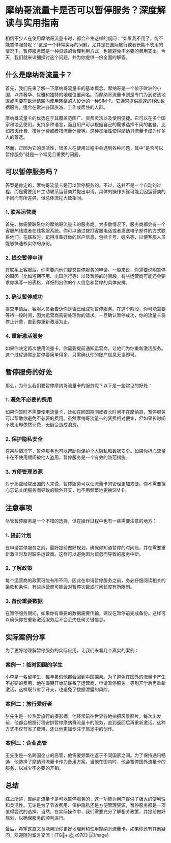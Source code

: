 # 摩纳哥流量卡是否可以暂停服务？深度解读与实用指南

相信不少人在使用摩纳哥流量卡时，都会产生这样的疑问：“如果我不用了，能不能暂停服务呢？”这是一个非常实际的问题，尤其是在国际旅行或者长期不使用的情况下，暂停服务既是一种资源的合理利用方式，也能避免不必要的费用支出。今天，我们就来详细探讨这个问题，并为你提供一份全面的解答。

## 什么是摩纳哥流量卡？

首先，我们先来了解一下摩纳哥流量卡的基本概念。摩纳哥是一个位于欧洲的小国，以其奢华、优雅和独特的地理位置闻名。而摩纳哥流量卡则是专门为到访该地区或需要在欧洲范围内使用网络的人设计的一种SIM卡。它通常提供高速的移动数据服务，适合在欧洲各国旅游、工作或居住的人群。

摩纳哥流量卡的优势在于其覆盖范围广、资费灵活以及使用便捷。它可以在多个国家和地区使用，支持多种语言，而且用户可以根据自己的需求选择不同的套餐，比如按天计费、按月计费或者按流量计费等。这种灵活性使得摩纳哥流量卡成为许多人的首选。

然而，正因为它的灵活性，很多人在使用过程中会遇到各种问题，其中“是否可以暂停服务”就是一个常见且重要的问题。

## 可以暂停服务吗？

答案是肯定的，摩纳哥流量卡是可以暂停服务的。不过，这并不是一个自动的过程，而是需要用户主动联系运营商并提出申请。具体的操作步骤可能会因运营商的不同而有所差异，但总体流程大致相同。

### 1. 联系运营商

首先，你需要联系你的摩纳哥流量卡的服务商。大多数情况下，服务商都会有一个客服热线或者在线客服系统。你可以通过拨打客服电话或者发送电子邮件的方式联系他们。在联系时，记得准备好你的账户信息，包括卡号、姓名等，以便客服人员能够快速核实你的身份。

### 2. 提交暂停申请

在联系上客服后，你需要向他们提交暂停服务的申请。一般来说，你需要说明暂停的原因（比如短期不用、出国旅行等）以及暂停的时间段。有些运营商可能还会要求你填写一份表格，详细列出你的个人信息和暂停的具体安排。

### 3. 确认暂停成功

提交申请后，客服人员会告诉你是否已经成功暂停服务。在这个阶段，你可能需要等待一段时间，因为运营商需要处理你的请求。一旦确认暂停成功，你的流量卡将停止计费，直到你重新激活为止。

### 4. 重新激活服务

如果你决定再次使用流量卡，你需要提前通知运营商，让他们为你重新激活服务。这个过程通常比暂停要简单得多，只需确认你的账户信息无误即可。

## 暂停服务的好处

那么，为什么我们要暂停摩纳哥流量卡的服务呢？以下是一些常见的好处：

### 1. 避免不必要的费用

如果你暂时不需要使用流量卡，比如在回国期间或者长时间不在摩纳哥，暂停服务可以帮助你避免不必要的费用。虽然摩纳哥流量卡的资费相对便宜，但如果长时间不使用却依然计费，无疑会造成浪费。

### 2. 保护隐私安全

在某些情况下，暂停服务也可以帮助你保护个人隐私和数据安全。如果你担心流量卡在不使用期间被他人盗用，暂停服务是一个有效的防范措施。

### 3. 方便管理资源

对于那些经常出国的人来说，暂停服务可以让流量卡的管理更加方便。你不需要担心忘记关闭服务而导致的额外开支，也不用频繁地更换SIM卡。

## 注意事项

尽管暂停服务是一个不错的选择，但在操作过程中也有一些需要注意的地方：

### 1. 提前计划

在申请暂停服务之前，最好提前做好规划。确保你知道暂停的时间段，并在需要重新激活时及时联系运营商。这样可以避免因为疏忽而导致的服务中断。

### 2. 了解政策

每个运营商的政策可能有所不同，因此在申请暂停服务之前，务必仔细阅读相关的条款和条件。有些运营商可能会对暂停次数或时间长度有所限制。

### 3. 备份重要数据

在暂停服务期间，如果你有重要的数据需要传输，建议在暂停前完成备份。这样可以确保你在重新激活服务后不会丢失任何关键信息。

## 实际案例分享

为了更好地理解暂停服务的实际应用，让我们来看几个真实的案例：

### 案例一：临时回国的学生

小李是一名留学生，每年暑假他都会回到中国探亲。为了避免在国外的流量卡产生不必要的费用，他在假期开始前联系了运营商，申请暂停服务。等到开学后再重新激活，这样既节省了开支，也避免了数据泄露的风险。

### 案例二：旅行爱好者

张先生是一位热爱旅行的摄影师，他经常前往世界各地拍摄风景照片。每次出发前，他都会根据行程安排暂停摩纳哥流量卡的服务，直到返回后再重新激活。这种方式不仅节省了费用，还让他更加专注于旅途中的创作。

### 案例三：企业高管

王先生是一名跨国企业的高管，他需要频繁往返于不同国家之间。为了保持通讯畅通，他选择了摩纳哥流量卡作为备用方案。当他在国内时，他会暂停国外流量卡的服务，以减少不必要的开销。

## 总结

综上所述，摩纳哥流量卡是可以暂停服务的，这一功能为用户提供了极大的便利性和灵活性。无论是为了节省费用、保护隐私还是方便管理资源，暂停服务都是一项值得尝试的选择。当然，在实际操作中，我们需要充分了解相关政策，并提前做好规划，以确保服务的顺利进行。

最后，希望这篇文章能帮助你更好地理解和使用摩纳哥流量卡。如果你还有其他疑问，欢迎随时留言交流！[TG💪+ @jx0703 ![Image](https://github.com/user-attachments/assets/dbca1d08-cadb-493c-b0ec-ad6f7a83f270)]